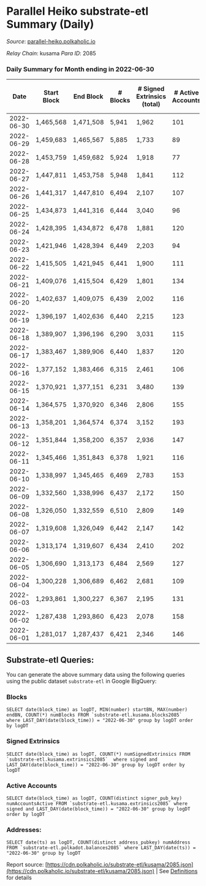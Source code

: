 # Parallel Heiko substrate-etl Summary (Daily)

_Source_: [parallel-heiko.polkaholic.io](https://parallel-heiko.polkaholic.io)

*Relay Chain*: kusama
*Para ID*: 2085



### Daily Summary for Month ending in 2022-06-30


| Date | Start Block | End Block | # Blocks | # Signed Extrinsics (total) | # Active Accounts | # Passive | # New | # Addresses with Balances | # Events | # Transfers | # XCM Transfers In | # XCM Transfers Out |
| ---- | ----------- | --------- | -------- | --------------------------- | ----------------- | --------- | ----- | ------------------------- | -------- | ----------- | ------------------ | ------------------- |
| 2022-06-30 | 1,465,568 | 1,471,508 | 5,941  | 1,962 | 101 |  |  | 12,625 | 24,303 | 3,499 ($54,158.63) | 17 ($12,366.44) | 10 ($104,424.71) |
| 2022-06-29 | 1,459,683 | 1,465,567 | 5,885  | 1,733 | 89 |  |  | 12,617 | 22,771 | 3,164 ($103,430.84) | 7 ($3,502.18) | 12 ($101,519.09) |
| 2022-06-28 | 1,453,759 | 1,459,682 | 5,924  | 1,918 | 77 |  |  | 12,610 | 23,199 | 2,871 ($13,023.45) | 12 ($32,064.69) | 12 ($111,138.08) |
| 2022-06-27 | 1,447,811 | 1,453,758 | 5,948  | 1,841 | 112 |  |  | 12,609 | 24,443 | 3,812 ($443,635.44) | 14 ($2,397.51) | 18 ($116,797.66) |
| 2022-06-26 | 1,441,317 | 1,447,810 | 6,494  | 2,107 | 107 |  |  | 12,605 | 26,393 | 3,690 ($28,329.46) | 15 ($5,877.02) | 10 ($14,549.62) |
| 2022-06-25 | 1,434,873 | 1,441,316 | 6,444  | 3,040 | 96 |  |  | 12,602 | 29,938 | 3,589 ($43,471.29) | 22 ($19,045.21) | 7 ($11,802.84) |
| 2022-06-24 | 1,428,395 | 1,434,872 | 6,478  | 1,881 | 120 |  |  | 12,596 | 25,865 | 4,080 ($1,879,691.45) | 13 ($6,321.09) | 21 ($1,746,909.61) |
| 2022-06-23 | 1,421,946 | 1,428,394 | 6,449  | 2,203 | 94 |  |  | 12,591 | 26,749 | 3,803 ($80,613.80) | 20 ($121,524.09) | 9 ($8,746.00) |
| 2022-06-22 | 1,415,505 | 1,421,945 | 6,441  | 1,900 | 111 |  |  | 12,586 | 25,359 | 3,710 ($79,061.61) | 27 ($17,249.64) | 17 ($11,762.49) |
| 2022-06-21 | 1,409,076 | 1,415,504 | 6,429  | 1,801 | 134 |  |  | 12,577 | 25,678 | 4,118 ($34,412.91) | 23 ($9,067.07) | 19 ($10,825.82) |
| 2022-06-20 | 1,402,637 | 1,409,075 | 6,439  | 2,002 | 116 |  |  | 12,570 | 26,248 | 4,024 ($27,251.10) | 21 ($7,970.87) | 14 ($5,689.73) |
| 2022-06-19 | 1,396,197 | 1,402,636 | 6,440  | 2,215 | 123 |  |  | 12,567 | 27,438 | 4,348 ($24,465.37) | 17 ($2,561.16) | 19 ($10,001.79) |
| 2022-06-18 | 1,389,907 | 1,396,196 | 6,290  | 3,031 | 115 |  |  | 12,565 | 30,416 | 4,328 ($40,208.21) | 18 ($11,733.32) | 20 ($9,056.12) |
| 2022-06-17 | 1,383,467 | 1,389,906 | 6,440  | 1,837 | 120 |  |  | 12,561 | 25,588 | 4,038 ($22,952.02) | 20 ($4,870.95) | 14 ($1,772.23) |
| 2022-06-16 | 1,377,152 | 1,383,466 | 6,315  | 2,461 | 106 |  |  | 12,559 | 27,928 | 4,104 ($58,987.47) | 27 ($40,877.90) | 11 ($6,683.25) |
| 2022-06-15 | 1,370,921 | 1,377,151 | 6,231  | 3,480 | 139 |  |  | 12,554 | 37,994 | 6,765 ($43,345.40) | 491 ($16,156.07) | 36 ($10,965.50) |
| 2022-06-14 | 1,364,575 | 1,370,920 | 6,346  | 2,806 | 155 |  |  | 12,542 | 32,694 | 5,697 ($75,212.67) | 165 ($18,728.93) | 21 ($11,387.35) |
| 2022-06-13 | 1,358,201 | 1,364,574 | 6,374  | 3,152 | 193 |  |  | 12,527 | 33,645 | 5,804 ($158,824.75) | 86 ($61,607.95) | 32 ($90,541.11) |
| 2022-06-12 | 1,351,844 | 1,358,200 | 6,357  | 2,936 | 147 |  |  | 12,499 | 31,268 | 4,931 ($69,602.89) | 56 ($50,083.69) | 28 ($43,639.23) |
| 2022-06-11 | 1,345,466 | 1,351,843 | 6,378  | 1,921 | 116 |  |  | 12,475 | 27,062 | 4,759 ($307,598.76) | 49 ($34,113.61) | 21 ($44,517.13) |
| 2022-06-10 | 1,338,997 | 1,345,465 | 6,469  | 2,783 | 153 |  |  | 12,449 | 31,727 | 5,393 ($73,866.55) | 69 ($39,082.69) | 24 ($12,364.12) |
| 2022-06-09 | 1,332,560 | 1,338,996 | 6,437  | 2,172 | 150 |  |  | 12,417 | 28,838 | 5,245 ($1,913,459.11) | 42 ($44,567.43) | 14 ($3,411.77) |
| 2022-06-08 | 1,326,050 | 1,332,559 | 6,510  | 2,809 | 149 |  |  | 12,392 | 31,300 | 5,089 ($44,495.10) | 29 ($23,072.98) | 19 ($11,783.41) |
| 2022-06-07 | 1,319,608 | 1,326,049 | 6,442  | 2,147 | 142 |  |  | 12,382 | 28,155 | 5,027 ($225,736.90) | 30 ($103,580.93) | 22 ($32,172.62) |
| 2022-06-06 | 1,313,174 | 1,319,607 | 6,434  | 2,410 | 202 |  |  | 12,375 | 29,379 | 5,084 ($150,756.75) | 22 ($32,427.10) | 15 ($28,440.58) |
| 2022-06-05 | 1,306,690 | 1,313,173 | 6,484  | 2,569 | 127 |  |  | 12,366 | 29,451 | 4,691 ($167,825.13) | 11 ($55,726.09) | 20 ($90,412.42) |
| 2022-06-04 | 1,300,228 | 1,306,689 | 6,462  | 2,681 | 109 |  |  | 12,361 | 28,900 | 3,923 ($27,860.35) | 23 ($22,844.10) | 5 ($17,943.40) |
| 2022-06-03 | 1,293,861 | 1,300,227 | 6,367  | 2,195 | 131 |  |  | 12,355 | 27,854 | 4,676 ($148,156.36) | 23 ($63,938.31) | 16 ($45,672.66) |
| 2022-06-02 | 1,287,438 | 1,293,860 | 6,423  | 2,078 | 158 |  |  | 12,342 | 28,274 | 5,215 ($155,048.63) | 32 ($199,595.24) | 22 ($5,973.42) |
| 2022-06-01 | 1,281,017 | 1,287,437 | 6,421  | 2,346 | 146 |  |  | 12,334 | 29,462 | 5,134 ($116,212.59) | 23 ($81,102.33) | 16 ($64,097.57) |

## Substrate-etl Queries:
You can generate the above summary data using the following queries using the public dataset `substrate-etl` in Google BigQuery:


### Blocks
```
SELECT date(block_time) as logDT, MIN(number) startBN, MAX(number) endBN, COUNT(*) numBlocks FROM `substrate-etl.kusama.blocks2085`  where LAST_DAY(date(block_time)) = "2022-06-30" group by logDT order by logDT
```


### Signed Extrinsics
```
SELECT date(block_time) as logDT, COUNT(*) numSignedExtrinsics FROM `substrate-etl.kusama.extrinsics2085`  where signed and LAST_DAY(date(block_time)) = "2022-06-30" group by logDT order by logDT
```


### Active Accounts
```
SELECT date(block_time) as logDT, COUNT(distinct signer_pub_key) numAccountsActive FROM `substrate-etl.kusama.extrinsics2085` where signed and LAST_DAY(date(block_time)) = "2022-06-30" group by logDT order by logDT
```


### Addresses:
```
SELECT date(ts) as logDT, COUNT(distinct address_pubkey) numAddress FROM `substrate-etl.polkadot.balances2085` where LAST_DAY(date(ts)) = "2022-06-30" group by logDT
```



Report source: [https://cdn.polkaholic.io/substrate-etl/kusama/2085.json](https://cdn.polkaholic.io/substrate-etl/kusama/2085.json) | See [Definitions](/DEFINITIONS.md) for details
